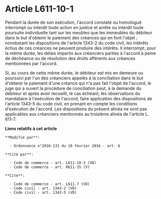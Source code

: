 # Article L611-10-1

Pendant la durée de son exécution, l'accord constaté ou homologué interrompt ou interdit toute action en justice et arrête ou
interdit toute poursuite individuelle tant sur les meubles que les immeubles du débiteur dans le but d'obtenir le paiement
des créances qui en font l'objet ; nonobstant les dispositions de l'article 1343-2 du code civil, les intérêts échus de ces
créances ne peuvent produire des intérêts. Il interrompt, pour la même durée, les délais impartis aux créanciers parties à
l'accord à peine de déchéance ou de résolution des droits afférents aux créances mentionnées par l'accord. 

Si, au cours de cette même durée, le débiteur est mis en demeure ou poursuivi par l'un des créanciers appelés à la
conciliation dans le but d'obtenir le paiement d'une créance qui n'a pas fait l'objet de l'accord, le juge qui a ouvert la
procédure de conciliation peut, à la demande du débiteur et après avoir recueilli, le cas échéant, les observations du
mandataire à l'exécution de l'accord, faire application des dispositions de l'article 1343-5 du code civil, en prenant en
compte les conditions d'exécution de l'accord. Les dispositions du présent alinéa ne sont pas applicables aux créanciers
mentionnés au troisième alinéa de l'article L. 611-7.

**Liens relatifs à cet article**

	**Modifié par**:

	  - Ordonnance n°2016-131 du 10 février 2016 - art. 6

	**Cité par**:

	  - Code de commerce - art. L611-10-3 (VD)
	  - Code de commerce - art. R611-35 (V)

	**Cite**:

	  - Code de commerce - art. L611-7 (VD)
	  - Code civil - art. 1343-2 (VD)
	  - Code civil - art. 1343-5 (VD)
